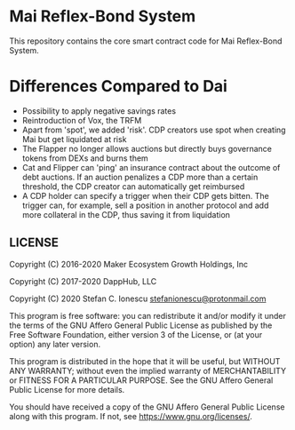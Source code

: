 # Mai Reflex-Bond System

This repository contains the core smart contract code for Mai Reflex-Bond System.

# Differences Compared to Dai

- Possibility to apply negative savings rates
- Reintroduction of Vox, the TRFM
- Apart from 'spot', we added 'risk'. CDP creators use spot when creating Mai but get liquidated at risk
- The Flapper no longer allows auctions but directly buys governance tokens from DEXs and burns them
- Cat and Flipper can 'ping' an insurance contract about the outcome of debt auctions. If an auction penalizes a CDP more than a certain threshold, the CDP creator can automatically get reimbursed
- A CDP holder can specify a trigger when their CDP gets bitten. The trigger can, for example, sell a position in another protocol and add more collateral in the CDP, thus saving it from liquidation

## LICENSE

Copyright (C) 2016-2020 Maker Ecosystem Growth Holdings, Inc

Copyright (C) 2017-2020 DappHub, LLC

Copyright (C) 2020      Stefan C. Ionescu <stefanionescu@protonmail.com>

This program is free software: you can redistribute it and/or modify it under the terms of the GNU Affero General Public License as published by the Free Software Foundation, either version 3 of the License, or (at your option) any later version.

This program is distributed in the hope that it will be useful, but WITHOUT ANY WARRANTY; without even the implied warranty of MERCHANTABILITY or FITNESS FOR A PARTICULAR PURPOSE. See the GNU Affero General Public License for more details.

You should have received a copy of the GNU Affero General Public License along with this program. If not, see https://www.gnu.org/licenses/.
